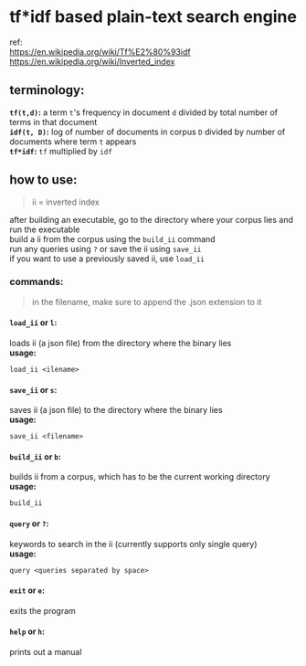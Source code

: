 # tf*idf based plain-text search engine
ref: 
<br>
https://en.wikipedia.org/wiki/Tf%E2%80%93idf 
<br>
https://en.wikipedia.org/wiki/Inverted_index

## terminology:
<b>`tf(t,d)`:</b> a term `t`'s frequency in document `d` divided by total number of terms in that document
<br>
<b>`idf(t, D)`:</b> log of number of documents in corpus `D` divided by number of documents where term `t` appears
<br>
<b>`tf*idf`:</b> `tf` multiplied by `idf`

## how to use:
> ii = inverted index


after building an executable, go to the directory where your corpus lies and run the executable
<br>
build a ii from the corpus using the `build_ii` command
<br>
run any queries using `?` or save the ii using `save_ii`
<br>
if you want to use a previously saved ii, use `load_ii`

### commands:
> in the filename, make sure to append the .json extension to it
#### `load_ii` or `l`:
loads ii (a json file) from the directory where the binary lies
<br>
<b>usage:</b> 
```
load_ii <ilename>
```

#### `save_ii` or `s`:
saves ii (a json file) to the directory where the binary lies
<br>
<b>usage:</b>
``` 
save_ii <filename>
```

#### `build_ii` or `b`:
builds ii from a corpus, which has to be the current working directory
<br>
<b>usage:</b>
``` 
build_ii
```

#### `query` or `?`:
keywords to search in the ii (currently supports only single query)
<br>
<b>usage:</b> 
```
query <queries separated by space>
```

#### `exit` or `e`:
exits the program

#### `help` or `h`:
prints out a manual
